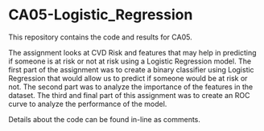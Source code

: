 # CA05-Logistic_Regression

This repository contains the code and results for CA05.

The assignment looks at CVD Risk and features that may help in predicting if someone is at risk or not at risk using a Logistic Regression model.  The first part of the assignment was to create a binary classifier using Logistic Regression that would allow us to predict if someone would be at risk or not.  The second part was to analyze the importance of the features in the dataset.  The third and final part of this assignment was to create an ROC curve to analyze the performance of the model.  

Details about the code can be found in-line as comments.
